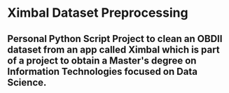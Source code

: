 # Ximbal Dataset Preprocessing
## Personal Python Script Project to clean an OBDII dataset from an app called Ximbal which is part of a project to obtain a Master's degree on Information Technologies focused on Data Science.
